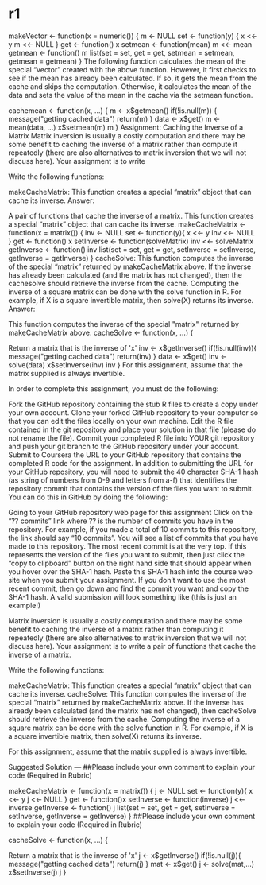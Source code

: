 # r1


makeVector <- function(x = numeric()) { m <- NULL set <- function(y) { x <<- y m <<- NULL } get <- function() x setmean <- function(mean) m <<- mean getmean <- function() m list(set = set, get = get, setmean = setmean, getmean = getmean) } The following function calculates the mean of the special “vector” created with the above function. However, it first checks to see if the mean has already been calculated. If so, it gets the mean from the cache and skips the computation. Otherwise, it calculates the mean of the data and sets the value of the mean in the cache via the setmean function.

cachemean <- function(x, ...) { m <- x$getmean() if(!is.null(m)) { message("getting cached data") return(m) } data <- x$get() m <- mean(data, ...) x$setmean(m) m } Assignment: Caching the Inverse of a Matrix Matrix inversion is usually a costly computation and there may be some benefit to caching the inverse of a matrix rather than compute it repeatedly (there are also alternatives to matrix inversion that we will not discuss here). Your assignment is to write

Write the following functions:

makeCacheMatrix: This function creates a special “matrix” object that can cache its inverse. Answer:

A pair of functions that cache the inverse of a matrix. This function creates a special “matrix” object that can cache its inverse. makeCacheMatrix <- function(x = matrix()) { inv <- NULL set <- function(y){ x <<- y inv <<- NULL } get <- function() x setInverse <- function(solveMatrix) inv <<- solveMatrix getInverse <- function() inv list(set = set, get = get, setInverse = setInverse, getInverse = getInverse) } cacheSolve: This function computes the inverse of the special “matrix” returned by makeCacheMatrix above. If the inverse has already been calculated (and the matrix has not changed), then the cachesolve should retrieve the inverse from the cache. Computing the inverse of a square matrix can be done with the solve function in R. For example, if X is a square invertible matrix, then solve(X) returns its inverse. Answer:

This function computes the inverse of the special "matrix" returned by makeCacheMatrix above.
cacheSolve <- function(x, ...) {

Return a matrix that is the inverse of 'x'
inv <- x$getInverse() if(!is.null(inv)){ message("getting cached data") return(inv) } data <- x$get() inv <- solve(data) x$setInverse(inv) inv
} For this assignment, assume that the matrix supplied is always invertible.

In order to complete this assignment, you must do the following:

Fork the GitHub repository containing the stub R files to create a copy under your own account. Clone your forked GitHub repository to your computer so that you can edit the files locally on your own machine. Edit the R file contained in the git repository and place your solution in that file (please do not rename the file). Commit your completed R file into YOUR git repository and push your git branch to the GitHub repository under your account. Submit to Coursera the URL to your GitHub repository that contains the completed R code for the assignment. In addition to submitting the URL for your GitHub repository, you will need to submit the 40 character SHA-1 hash (as string of numbers from 0-9 and letters from a-f) that identifies the repository commit that contains the version of the files you want to submit. You can do this in GitHub by doing the following:

Going to your GitHub repository web page for this assignment Click on the “?? commits” link where ?? is the number of commits you have in the repository. For example, if you made a total of 10 commits to this repository, the link should say “10 commits”. You will see a list of commits that you have made to this repository. The most recent commit is at the very top. If this represents the version of the files you want to submit, then just click the “copy to clipboard” button on the right hand side that should appear when you hover over the SHA-1 hash. Paste this SHA-1 hash into the course web site when you submit your assignment. If you don’t want to use the most recent commit, then go down and find the commit you want and copy the SHA-1 hash. A valid submission will look something like (this is just an example!)

Matrix inversion is usually a costly computation and there may be some benefit to caching the inverse of a matrix rather than computing it repeatedly (there are also alternatives to matrix inversion that we will not discuss here). Your assignment is to write a pair of functions that cache the inverse of a matrix.

Write the following functions:

makeCacheMatrix: This function creates a special “matrix” object that can cache its inverse. cacheSolve: This function computes the inverse of the special “matrix” returned by makeCacheMatrix above. If the inverse has already been calculated (and the matrix has not changed), then cacheSolve should retrieve the inverse from the cache. Computing the inverse of a square matrix can be done with the solve function in R. For example, if X is a square invertible matrix, then solve(X) returns its inverse.

For this assignment, assume that the matrix supplied is always invertible.

Suggested Solution — ##Please include your own comment to explain your code (Required in Rubric)

makeCacheMatrix <- function(x = matrix()) { j <- NULL set <- function(y){ x <<- y j <<- NULL } get <- function()x setInverse <- function(inverse) j <<- inverse getInverse <- function() j list(set = set, get = get, setInverse = setInverse, getInverse = getInverse) } ##Please include your own comment to explain your code (Required in Rubric)

cacheSolve <- function(x, ...) {

Return a matrix that is the inverse of 'x'
j <- x$getInverse() if(!is.null(j)){ message("getting cached data") return(j) } mat <- x$get() j <- solve(mat,...) x$setInverse(j) j }
